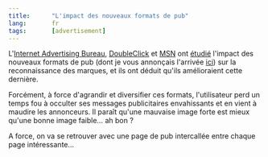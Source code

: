 ```yaml
---
title:      "L'impact des nouveaux formats de pub"
lang:       fr
tags:       [advertisement]
---
```


L'[Internet Advertising Bureau](http://www.iab.net/), [DoubleClick](http://www.doubleclick.net/) et [MSN](http://www.msn.com/) ont [étudié](http://www.iab.net/news/content/brand_research.html) l'impact des nouveaux formats de pub (dont je vous annonçais l'arrivée [ici](/2001/02/pourquoi-faire-simple-quand-on-peut-faire-complique.html)) sur la reconnaissance des marques, et ils ont déduit qu'ils amélioraient cette dernière.

Forcément, à force d'agrandir et diversifier ces formats, l'utilisateur perd un temps fou à occulter ses messages publicitaires envahissants et en vient à maudire les annonceurs. Il paraît qu'une mauvaise image forte est mieux qu'une bonne image faible… ah bon ?

A force, on va se retrouver avec une page de pub intercallée entre chaque page intéressante…
